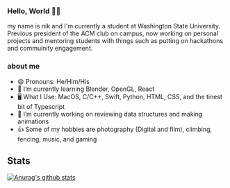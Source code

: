 ### Hello, World 👋😁
my name is nik and I'm currently a student at Washington State University. Previous president of the ACM club on campus, now working on personal projects and mentoring students with things such as putting on hackathons and commuinity engagement.
### about me
* 😄 Pronouns: He/Him/His
* 🌱 I’m currently learning Blender, OpenGL, React
* 🖥 What I Use: MacOS, C/C++, Swift, Python, HTML, CSS, and the tinest bit of Typescript
* 🔭 I’m currently working on reviewing data structures and making animations
* 👍 Some of my hobbies are photography (Digital and film), climbing, fencing, music, and gaming

## Stats

[![Anurag's github stats](https://github-readme-stats.vercel.app/api?username=nikwalton&bg_color=232946&text_color=fffffe&title_color=eebbc3&show_icons=true&icon_color=eebbc3&count_private=true)](https://github.com/anuraghazra/github-readme-stats)

<!--
**nikwalton/nikwalton** is a ✨ _special_ ✨ repository because its `README.md` (this file) appears on your GitHub profile.

Here are some ideas to get you started:

- 🔭 I’m currently working on ...
- 🌱 I’m currently learning ...
- 👯 I’m looking to collaborate on ...
- 🤔 I’m looking for help with ...
- 💬 Ask me about ...
- 📫 How to reach me: ...
- 😄 Pronouns: ...
- ⚡ Fun fact: ...
-->
